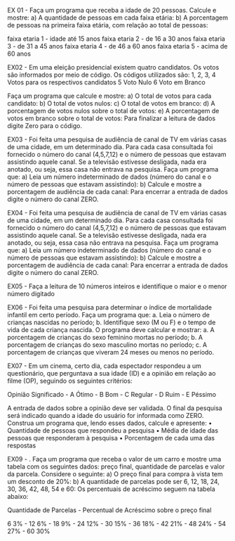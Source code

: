 EX 01 - Faça um programa que receba a idade de 20 pessoas. Calcule e mostre:
a) A quantidade de pessoas em cada faixa etária:
b) A porcentagem de pessoas na primeira faixa etária, com relação ao total de pessoas:

faixa etaria 1 - idade até 15 anos 
faixa etaria 2 - de 16 a 30 anos
faixa etaria 3 - de 31 a 45 anos
faixa etaria 4 - de 46 a 60 anos 
faixa etaria 5 - acima de 60 anos


EX02 - Em uma eleição presidencial existem quatro candidatos. Os votos são informados por meio de
código. Os códigos utilizados são:
1, 2, 3, 4 Votos para os respectivos candidatos
5 Voto Nulo
6 Voto em Branco

Faça um programa que calcule e mostre:
a) O total de votos para cada candidato:
b) O total de votos nulos:
c) O total de votos em branco:
d) A porcentagem de votos nulos sobre o total de votos:
e) A porcentagem de votos em branco sobre o total de votos:
Para finalizar a leitura de dados digite Zero para o código.

EX03 - Foi feita uma pesquisa de audiência de canal de TV em várias casas de uma cidade, em um
determinado dia. Para cada casa consultada foi fornecido o número do canal (4,5,7,12) e o
número de pessoas que estavam assistindo aquele canal. Se a televisão estivesse desligada,
nada era anotado, ou seja, essa casa não entrava na pesquisa. Faça um programa que:
a) Leia um número indeterminado de dados (número do canal e o número de pessoas que estavam
assistindo):
b) Calcule e mostre a porcentagem de audiência de cada canal:
Para encerrar a entrada de dados digite o número do canal ZERO.

EX04 - Foi feita uma pesquisa de audiência de canal de TV em várias casas de uma cidade, em um
determinado dia. Para cada casa consultada foi fornecido o número do canal (4,5,7,12) e o
número de pessoas que estavam assistindo aquele canal. Se a televisão estivesse desligada,
nada era anotado, ou seja, essa casa não entrava na pesquisa. Faça um programa que:
a) Leia um número indeterminado de dados (número do canal e o número de pessoas que estavam
assistindo):
b) Calcule e mostre a porcentagem de audiência de cada canal:
Para encerrar a entrada de dados digite o número do canal ZERO.

EX05 -  Faça a leitura de 10 números inteiros e identifique o maior e o menor número digitado

EX06 - Foi feita uma pesquisa para determinar o índice de mortalidade infantil em certo período. Faça 
um programa que:
a. Leia o número de crianças nascidas no período;
b. Identifique sexo (M ou F) e o tempo de vida de cada criança nascida.
O programa deve calcular e mostrar:
a. A porcentagem de crianças do sexo feminino mortas no período;
b. A porcentagem de crianças do sexo masculino mortas no período;
c. A porcentagem de crianças que viveram 24 meses ou menos no período.

EX07 - Em um cinema, certo dia, cada espectador respondeu a um questionário, que perguntava a sua 
idade (ID) e a opinião em relação ao filme (OP), seguindo os seguintes critérios:

Opinião Significado -
A Ótimo -
B Bom -
C Regular -
D Ruim -
E Péssimo 

A entrada de dados sobre a opinião deve ser validada.
O final da pesquisa será indicado quando a idade do usuário for informada como ZERO.
Construa um programa que, lendo esses dados, calcule e apresente:
• Quantidade de pessoas que respondeu a pesquisa
• Média de idade das pessoas que responderam à pesquisa 
• Porcentagem de cada uma das respostas

EX09 - . Faça um programa que receba o valor de um carro e mostre uma tabela com os seguintes dados: 
preço final, quantidade de parcelas e valor da parcela. Considere o seguinte:
a) O preço final para compra à vista tem um desconto de 20%:
b) A quantidade de parcelas pode ser 6, 12, 18, 24, 30, 36, 42, 48, 54 e 60:
Os percentuais de acréscimo seguem na tabela abaixo: 

Quantidade de Parcelas -
Percentual de Acréscimo 
sobre o preço final

6 3% -
12 6% -
18 9% -
24 12% -
30 15% -
36 18% -
42 21% -
48 24% -
54 27% -
60 30%

